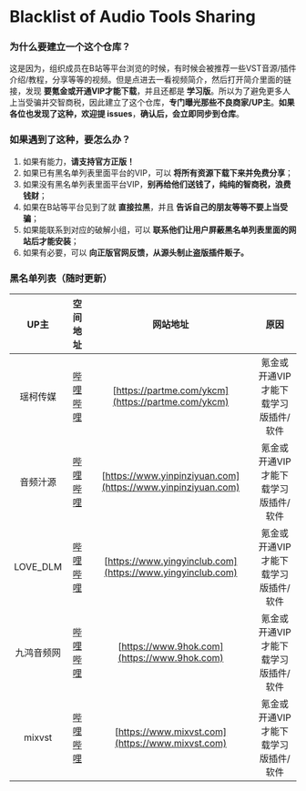 # Blacklist of Audio Tools Sharing
### 为什么要建立一个这个仓库？

这是因为，组织成员在B站等平台浏览的时候，有时候会被推荐一些VST音源/插件介绍/教程，分享等等的视频。但是点进去一看视频简介，然后打开简介里面的链接，发现 **要氪金或开通VIP才能下载**，并且还都是 **学习版**。所以为了避免更多人上当受骗并交智商税，因此建立了这个仓库，**专门曝光那些不良商家/UP主**。**如果各位也发现了这种，欢迎提 issues**，**确认后，会立即同步到仓库**。

### 如果遇到了这种，要怎么办？

1. 如果有能力，**请支持官方正版！**
2. 如果已有黑名单列表里面平台的VIP，可以 **将所有资源下载下来并免费分享**；
3. 如果没有黑名单列表里面平台VIP，**别再给他们送钱了，纯纯的智商税，浪费钱财**；
4. 如果在B站等平台见到了就 **直接拉黑**，并且 **告诉自己的朋友等等不要上当受骗**；
5. 如果能联系到对应的破解小组，可以 **联系他们让用户屏蔽黑名单列表里面的网站后才能安装**；
6. 如果有必要，可以 **向正版官网反馈，从源头制止盗版插件贩子。**

### 黑名单列表（随时更新）

|    UP主    |                        空间地址                         |                           网站地址                           |                 原因                 |
| :--------: | :-----------------------------------------------------: | :----------------------------------------------------------: | :----------------------------------: |
|  瑶柯传媒  |    [哔哩哔哩](https://space.bilibili.com/475657938)     |      [https://partme.com/ykcm](https://partme.com/ykcm)      | 氪金或开通VIP才能下载学习版插件/软件 |
|  音频汁源  |    [哔哩哔哩](https://space.bilibili.com/455669071)     | [https://www.yinpinziyuan.com](https://www.yinpinziyuan.com) | 氪金或开通VIP才能下载学习版插件/软件 |
|  LOVE_DLM  |    [哔哩哔哩](ttps://space.bilibili.com/1303162882)     |  [https://www.yingyinclub.com](https://www.yingyinclub.com)  | 氪金或开通VIP才能下载学习版插件/软件 |
| 九鸿音频网 |    [哔哩哔哩](https://space.bilibili.com/317479469)     |         [https://www.9hok.com](https://www.9hok.com)         | 氪金或开通VIP才能下载学习版插件/软件 |
|   mixvst   | [哔哩哔哩](https://space.bilibili.com/3493278349527055) |       [https://www.mixvst.com](https://www.mixvst.com)       | 氪金或开通VIP才能下载学习版插件/软件 |


